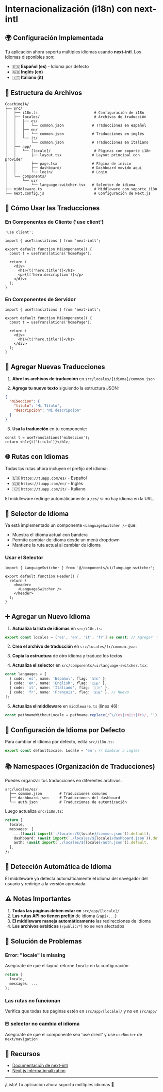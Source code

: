 # Internacionalización (i18n) con next-intl

## 🌍 Configuración Implementada

Tu aplicación ahora soporta múltiples idiomas usando **next-intl**. Los idiomas disponibles son:

- 🇪🇸 **Español (es)** - Idioma por defecto
- 🇬🇧 **Inglés (en)**
- 🇮🇹 **Italiano (it)**

## 📁 Estructura de Archivos

```
CoachingIA/
├── src/
│   ├── i18n.ts                          # Configuración de i18n
│   ├── locales/                         # Archivos de traducción
│   │   ├── es/
│   │   │   └── common.json             # Traducciones en español
│   │   ├── en/
│   │   │   └── common.json             # Traducciones en inglés
│   │   └── it/
│   │       └── common.json             # Traducciones en italiano
│   ├── app/
│   │   └── [locale]/                    # Páginas con soporte i18n
│   │       ├── layout.tsx              # Layout principal con provider
│   │       ├── page.tsx                # Página de inicio
│   │       ├── dashboard/              # Dashboard movido aquí
│   │       └── login/                  # Login
│   └── components/
│       └── ui/
│           └── language-switcher.tsx   # Selector de idioma
├── middleware.ts                        # Middleware con soporte i18n
└── next.config.js                       # Configuración de Next.js
```

## 🚀 Cómo Usar las Traducciones

### En Componentes de Cliente ('use client')

```tsx
'use client';

import { useTranslations } from 'next-intl';

export default function MiComponente() {
  const t = useTranslations('homePage');
  
  return (
    <div>
      <h1>{t('hero.title')}</h1>
      <p>{t('hero.description')}</p>
    </div>
  );
}
```

### En Componentes de Servidor

```tsx
import { useTranslations } from 'next-intl';

export default function MiComponente() {
  const t = useTranslations('homePage');
  
  return (
    <div>
      <h1>{t('hero.title')}</h1>
    </div>
  );
}
```

## 📝 Agregar Nuevas Traducciones

1. **Abre los archivos de traducción** en `src/locales/[idioma]/common.json`

2. **Agrega tu nuevo texto** siguiendo la estructura JSON:

```json
{
  "miSeccion": {
    "titulo": "Mi Título",
    "descripcion": "Mi descripción"
  }
}
```

3. **Usa la traducción** en tu componente:

```tsx
const t = useTranslations('miSeccion');
return <h1>{t('titulo')}</h1>;
```

## 🌐 Rutas con Idiomas

Todas las rutas ahora incluyen el prefijo del idioma:

- 🇪🇸 `https://tuapp.com/es/` - Español
- 🇬🇧 `https://tuapp.com/en/` - Inglés
- 🇮🇹 `https://tuapp.com/it/` - Italiano

El middleware redirige automáticamente a `/es/` si no hay idioma en la URL.

## 🎨 Selector de Idioma

Ya está implementado un componente `<LanguageSwitcher />` que:

- Muestra el idioma actual con bandera
- Permite cambiar de idioma desde un menú dropdown
- Mantiene la ruta actual al cambiar de idioma

### Usar el Selector

```tsx
import { LanguageSwitcher } from '@/components/ui/language-switcher';

export default function Header() {
  return (
    <header>
      <LanguageSwitcher />
    </header>
  );
}
```

## ➕ Agregar un Nuevo Idioma

1. **Actualiza la lista de idiomas** en `src/i18n.ts`:

```typescript
export const locales = ['es', 'en', 'it', 'fr'] as const; // Agregar 'fr'
```

2. **Crea el archivo de traducción** en `src/locales/fr/common.json`

3. **Copia la estructura** de otro idioma y traduce los textos

4. **Actualiza el selector** en `src/components/ui/language-switcher.tsx`:

```typescript
const languages = [
  { code: 'es', name: 'Español', flag: '🇪🇸' },
  { code: 'en', name: 'English', flag: '🇬🇧' },
  { code: 'it', name: 'Italiano', flag: '🇮🇹' },
  { code: 'fr', name: 'Français', flag: '🇫🇷' }, // Nuevo
];
```

5. **Actualiza el middleware** en `middleware.ts` (línea 46):

```typescript
const pathnameWithoutLocale = pathname.replace(/^\/(es|en|it|fr)/, '');
```

## 🔧 Configuración de Idioma por Defecto

Para cambiar el idioma por defecto, edita `src/i18n.ts`:

```typescript
export const defaultLocale: Locale = 'en'; // Cambiar a inglés
```

## 📚 Namespaces (Organización de Traducciones)

Puedes organizar tus traducciones en diferentes archivos:

```
src/locales/es/
  ├── common.json        # Traducciones comunes
  ├── dashboard.json     # Traducciones del dashboard
  └── auth.json          # Traducciones de autenticación
```

Luego actualiza `src/i18n.ts`:

```typescript
return {
  locale,
  messages: {
    ...((await import(`./locales/${locale}/common.json`)).default),
    dashboard: (await import(`./locales/${locale}/dashboard.json`)).default,
    auth: (await import(`./locales/${locale}/auth.json`)).default,
  },
};
```

## 🔄 Detección Automática de Idioma

El middleware ya detecta automáticamente el idioma del navegador del usuario y redirige a la versión apropiada.

## ⚠️ Notas Importantes

1. **Todas las páginas deben estar en** `src/app/[locale]/`
2. **Las rutas API no tienen prefijo** de idioma (`/api/...`)
3. **El middleware maneja automáticamente** las redirecciones de idioma
4. **Los archivos estáticos** (`/public/*`) no se ven afectados

## 🐛 Solución de Problemas

### Error: "locale" is missing

Asegúrate de que el layout retorne `locale` en la configuración:

```typescript
return {
  locale,
  messages: ...
};
```

### Las rutas no funcionan

Verifica que todas tus páginas estén en `src/app/[locale]/` y no en `src/app/`

### El selector no cambia el idioma

Asegúrate de que el componente sea 'use client' y use `useRouter` de `next/navigation`

## 📖 Recursos

- [Documentación de next-intl](https://next-intl-docs.vercel.app/)
- [Next.js Internationalization](https://nextjs.org/docs/app/building-your-application/routing/internationalization)

---

¡Listo! Tu aplicación ahora soporta múltiples idiomas 🎉

